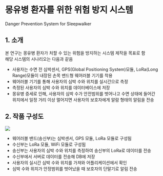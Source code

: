 # 몽유병 환자를 위한 위험 방지 시스템
Danger Prevention System for Sleepwalker


## 1. 소개  
본 연구는 몽유병 환자가 처할 수 있는 위험을 방지하는 시스템 제작을 목표로 함  
해당 시스템의 시나리오는 다음과 같음  
* 사용자는 수면 전 심박센서, GPS(Global Positioning System)모듈, LoRa(Long Range)모듈이 내장된 손목 밴드형 웨어러블 기기를 착용  
* 웨어러블 기기를 통해 사용자의 심박 수와 위치를 실시간으로 측정  
* 측정된 사용자의 심박 수와 위치를 데이터베이스에 저장   
* 몽유병 증세로 인해, 사용자의 심박 수가 안전범위를 벗어나고 수면 상태에 들어간 위치에서 일정 거리 이상 멀어지면 사용자의 보호자에게 알람 형태의 알림을 전송  


## 2. 작품 구성도  

<img src="https://user-images.githubusercontent.com/52437364/71821197-d1d7c400-30d4-11ea-8c88-e8bcde1b7013.png"></img>

* 웨어러블 밴드(송신부)는 심박센서, GPS 모듈, LoRa 모듈로 구성됨  
* 수신부는 LoRa 모듈, WiFi 모듈로 구성됨  
* 송신부는 사용자의 심박 수와 위치를 측정하여 송신부의 LoRa로 데이터를 전송  
* 수신부에서 서버로 데이터를 전송해 DB에 저장  
* 사용자의 실시간 심박 수와 위치를 가져와 어플리케이션에서 확인  
* 심박 수와 위치가 안정범위를 벗어났을 때 보호자의 단말기로 알림 전송  
